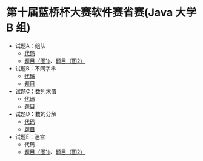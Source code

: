 # 第十届蓝桥杯大赛软件赛省赛(Java 大学 B 组)

- 试题A：组队
  - [代码](../../src/main/java/_10B/A_组队.java)
  - [题目（图1）](./02.png)、[题目（图2）](./03.png)
- 试题B：不同字串
  - [代码](../../src/main/java/_10B/B_不同字串.java)
  - [题目](./04.png)
- 试题C：数列求值
  - [代码](../../src/main/java/_10B/C_数列求值.java)
  - [题目](./05.png)
- 试题D：数的分解
  - [代码](../../src/main/java/_10B/D_数的分解.java)
  - [题目](./06.png)
- 试题E：迷宫
  - 代码
  - [题目（图1）](./07.png)、[题目（图2）](./08.png)
